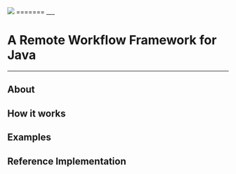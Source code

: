 <img src="/alexbruckner/Clear4j/blob/master/data/img/Clear4j_trans.png"/>
=======
___

A Remote Workflow Framework for Java
===============================
---


About
-----

How it works
------------

Examples
--------

Reference Implementation
-----------------------

